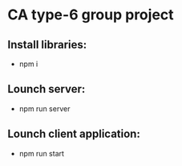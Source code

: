 # CA type-6 group project

## Install libraries:
  * npm i


## Lounch server:
  * npm run server

## Lounch client application:
  * npm run start
